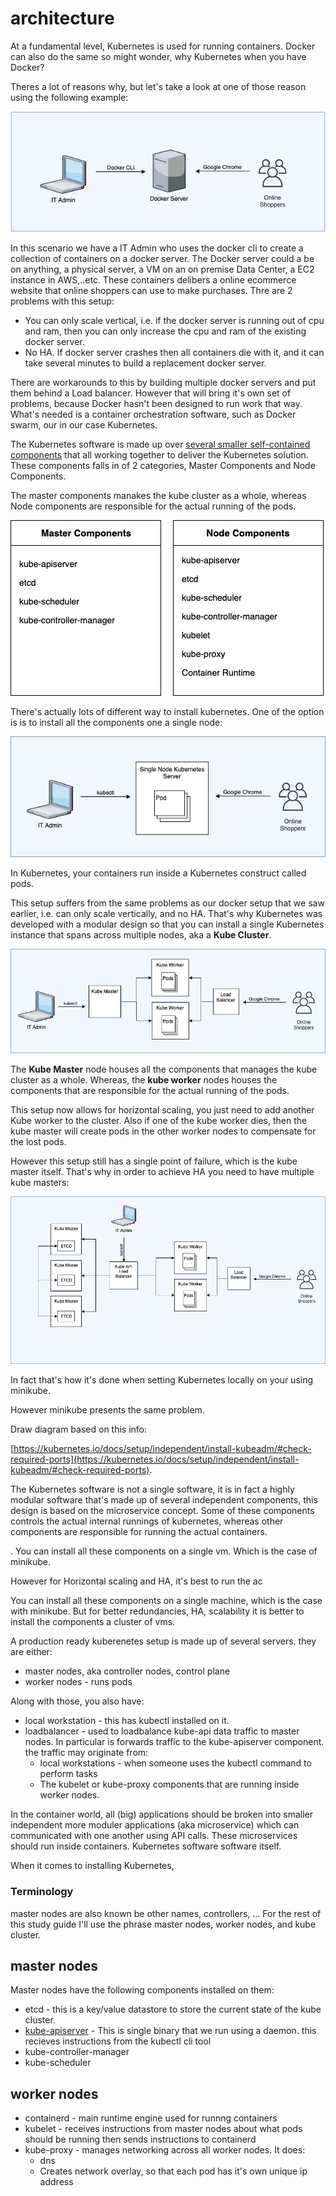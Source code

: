 # architecture


At a fundamental level, Kubernetes is used for running containers. Docker can also do the same so might wonder, why Kubernetes when you have Docker?  

Theres a lot of reasons why, but let's take a look at one of those reason using the following example:


![docker-server](images/Docker-Server-Architecture.png)

In this scenario we have a IT Admin who uses the docker cli to create a collection of containers on a docker server. The Docker server could a be on anything, a physical server, a VM on an on premise Data Center, a EC2 instance in AWS,..etc. These containers delibers a online ecommerce website that online shoppers can use to make purchases. Thre are 2 problems with this setup:

- You can only scale vertical, i.e. if the docker server is running out of cpu and ram, then you can only increase the cpu and ram of the existing docker server.  
- No HA. If docker server crashes then all containers die with it, and it can take several minutes to build a replacement docker server.

There are workarounds to this by building multiple docker servers and put them behind a Load balancer. However that will bring it's own set of problems, because Docker hasn't been designed to run work that way. What's needed is a container orchestration software, such as Docker swarm, our in our case Kubernetes. 

The Kubernetes software is made up over [several smaller self-contained components](https://kubernetes.io/docs/concepts/overview/components/) that all working together to deliver the Kubernetes solution. These components falls in of 2 categories, Master Components and Node Components.



The master components manakes the kube cluster as a whole, whereas Node components are responsible for the actual running of the pods. 





![kubernetes-server](images/kubernetes-components.png)


There's actually lots of different way to install kubernetes. One of the option is is to install all the components one a single node:



![Single-node-kubecluster.png](images/Single-node-kubecluster.png)


In Kubernetes, your containers run inside a Kubernetes construct called pods. 

This setup suffers from the same problems as our docker setup that we saw earlier, i.e. can only scale vertically, and no HA. That's why Kubernetes was developed with a modular design so that you can install a single Kubernetes instance that spans across multiple nodes, aka a **Kube Cluster**.


![multi-worker-kubecluster.png](images/multi-worker-kubecluster.png)

The **Kube Master** node houses all the components that manages the kube cluster as a whole. Whereas, the **kube worker** nodes houses the components that are responsible for the actual running of the pods.

This setup now allows for horizontal scaling, you just need to add another Kube worker to the cluster. Also if one of the kube worker dies, then the kube master will create pods in the other worker nodes to compensate for the lost pods. 

However this setup still has a single point of failure, which is the kube master itself. That's why in order to achieve HA you need to have multiple kube masters:

![ha-kubecluster.png](images/ha-kubecluster.png)

















In fact that's how it's done when setting Kubernetes locally on your using minikube. 





However minikube presents the same problem. 


Draw diagram based on this info:

[https://kubernetes.io/docs/setup/independent/install-kubeadm/#check-required-ports](https://kubernetes.io/docs/setup/independent/install-kubeadm/#check-required-ports).




The Kubernetes software is not a single software, it is in fact a highly modular software that's made up of several independent components, this design is based on the microservice concept. Some of these components controls the actual internal runnings of kubernetes, whereas other components are responsible for running the actual containers. 

. You can install all these components on a single vm. Which is the case of minikube. 


However for Horizontal scaling and HA, it's best to run the ac


You can install all these components on a single machine, which is the case with minikube. But for better redundancies, HA, scalability it is better to install the components a cluster of vms. 



A production ready kuberenetes setup is made up of several servers. they are either:

- master nodes, aka controller nodes, control plane
- worker nodes - runs pods


Along with those, you also have:

- local workstation - this has kubectl installed on it. 
- loadbalancer - used to loadbalance kube-api data traffic to master nodes. In particular is forwards traffic to the kube-apiserver component. the traffic may originate from:
  - local workstations - when someone uses the kubectl command to perform tasks
  - The kubelet or kube-proxy components that are running inside worker nodes. 


In the container world, all (big) applications should be broken into smaller independent more moduler applications (aka microservice) which can communicated with one another using API calls. These microservices should run inside containers. Kubernetes software software itself.



When it comes to installing Kubernetes, 


### Terminology

master nodes are also known be other names, controllers, ... For the rest of this study guide I'll use the phrase master nodes, worker nodes, and kube cluster. 





## master nodes

Master nodes have the following components installed on them:

- etcd - this is a key/value datastore to store the current state of the kube cluster.
- [kube-apiserver](https://kubernetes.io/docs/reference/command-line-tools-reference/kube-apiserver/) - This is single binary that we run using a daemon. this recieves instructions from the kubectl cli tool
- kube-controller-manager
- kube-scheduler


## worker nodes

- containerd - main runtime engine used for runnng containers
- kubelet - receives instructions from master nodes about what pods should be running then sends instructions to containerd
- kube-proxy - manages networking across all worker nodes. It does:
  - dns 
  - Creates network overlay, so that each pod has it's own unique ip address